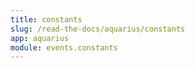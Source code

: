 ```yaml
---
title: constants
slug: /read-the-docs/aquarius/constants
app: aquarius
module: events.constants
---
```

